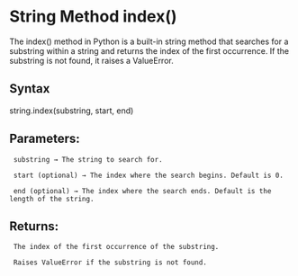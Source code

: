 # String Method index()

The index() method in Python is a built-in string method that searches for a substring within a string and returns the index of the first occurrence. If the substring is not found, it raises a ValueError.


## Syntax

string.index(substring, start, end)

## Parameters:

     substring → The string to search for.

     start (optional) → The index where the search begins. Default is 0.

     end (optional) → The index where the search ends. Default is the length of the string.




## Returns:
     The index of the first occurrence of the substring.
     
     Raises ValueError if the substring is not found.